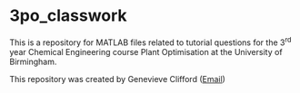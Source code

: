 # 3po_classwork
This is a repository for MATLAB files related to tutorial questions for the 3<sup>rd</sup> year Chemical Engineering course Plant Optimisation at the University of Birmingham.

This repository was created by Genevieve Clifford ([Email](mailto:genevieve@becquerel.me))

